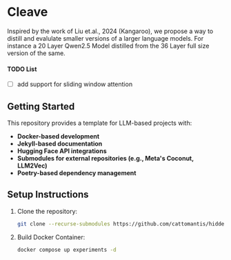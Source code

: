 # Cleave

Inspired by the work of Liu et.al., 2024 (Kangaroo), we propose a way to distill and evalulate smaller versions of a larger language models. For instance a 20 Layer Qwen2.5 Model distilled from the 36 Layer full size version of the same.

#### TODO List
- [ ] add support for sliding window attention

## Getting Started

This repository provides a template for LLM-based projects with:
- **Docker-based development**
- **Jekyll-based documentation**
- **Hugging Face API integrations**
- **Submodules for external repositories (e.g., Meta's Coconut, LLM2Vec)**
- **Poetry-based dependency management**

## Setup Instructions

1. Clone the repository:
   ```sh
   git clone --recurse-submodules https://github.com/cattomantis/hidden.git
   ```

2. Build Docker Container:
   ```sh
   docker compose up experiments -d
   ```
